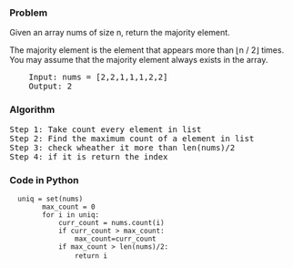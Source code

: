 <h3> Problem </h3>
Given an array nums of size n, return the majority element.

The majority element is the element that appears more than ⌊n / 2⌋ times. You may assume that the majority element always exists in the array.

<pre>
    Input: nums = [2,2,1,1,1,2,2]
    Output: 2
</pre>

<h3> Algorithm </h3>
<pre>
Step 1: Take count every element in list
Step 2: Find the maximum count of a element in list
Step 3: check wheather it more than len(nums)/2
Step 4: if it is return the index
</pre>

<h3> Code in Python </h3>

<pre><code>  uniq = set(nums)
        max_count = 0
        for i in uniq:
            curr_count = nums.count(i)
            if curr_count > max_count:
                max_count=curr_count
            if max_count > len(nums)/2:
                return i </code> </pre>
